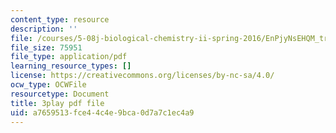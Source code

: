 ```yaml
---
content_type: resource
description: ''
file: /courses/5-08j-biological-chemistry-ii-spring-2016/EnPjyNsEHQM_transcript.pdf
file_size: 75951
file_type: application/pdf
learning_resource_types: []
license: https://creativecommons.org/licenses/by-nc-sa/4.0/
ocw_type: OCWFile
resourcetype: Document
title: 3play pdf file
uid: a7659513-fce4-4c4e-9bca-0d7a7c1ec4a9
---
```

